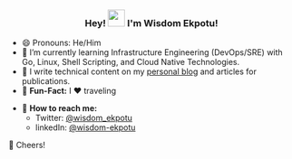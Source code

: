 
<h3 align="center"> Hey! <img src="https://media.giphy.com/media/hvRJCLFzcasrR4ia7z/giphy.gif" width="30px"/>  I'm Wisdom Ekpotu! </h3>


- 😄 Pronouns: He/Him
- 🌱 I’m currently learning Infrastructure Engineering (DevOps/SRE) with Go, Linux, Shell Scripting, and Cloud Native Technologies.
- 📝 I write technical content on my [personal blog](https://wisdomekpotu.com) and articles for publications.
- 🎉 **Fun-Fact:** I ❤️ traveling
* 🚀 **How to reach me:**
   - Twitter: [@wisdom_ekpotu](https://twitter.com/Wisdom_Ekpotu)
   - linkedIn: [@wisdom-ekpotu](https://www.linkedin.com/in/wisdom-ekpotu/)

🥂 Cheers!

<img src="https://komarev.com/ghpvc/?username=wisdomekpotu&style=flat-square&color=blue" alt=""/>




